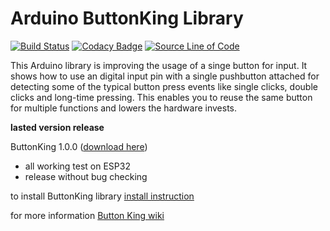 Arduino ButtonKing Library
===
[![Build Status](https://travis-ci.org/TanPitch/ButtonKing.svg?branch=master)](https://github.com/TanPitch/ButtonKing)
[![Codacy Badge](https://api.codacy.com/project/badge/Grade/1cd1f2b79232424a98b6c1aa227dee7d)](https://app.codacy.com/app/TanPitch/ButtonKing?utm_source=github.com&utm_medium=referral&utm_content=TanPitch/ButtonKing&utm_campaign=Badge_Grade_Dashboard)
[![Source Line of Code](https://img.shields.io/badge/Lines%20Of%20Code-380-brightgreen.svg)](https://github.com/TanPitch/ButtonKing)

This Arduino library is improving the usage of a singe button for input.
It shows how to use an digital input pin with a single pushbutton attached
for detecting some of the typical button press events like single clicks, double clicks and long-time pressing.
This enables you to reuse the same button for multiple functions and lowers the hardware invests.

**lasted version release**

ButtonKing 1.0.0 ([download here](https://github.com/TanPitch/ButtonKing/releases/tag/1.0.0))
 * all working test on ESP32
 * release without bug checking

to install ButtonKing library
[install instruction](https://github.com/TanPitch/ButtonKing/wiki/How-to-install-ButtonKing)

for more information
[Button King wiki](https://github.com/TanPitch/ButtonKing/wiki)
